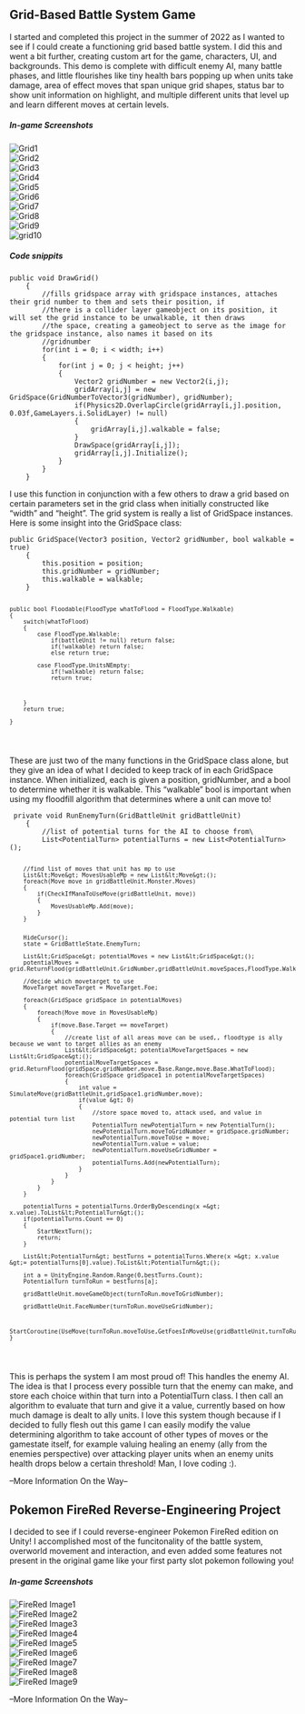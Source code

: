 <h2 class="code-line" data-line-start=0 data-line-end=1 ><a id="GridBased_Battle_System_Game_0"></a>Grid-Based Battle System Game</h2>
<p class="has-line-data" data-line-start="2" data-line-end="3">I started and completed this project in the summer of 2022 as I wanted to see if I could create a functioning grid based battle system. I did this and went a bit further, creating custom art for the game, characters, UI, and backgrounds. This demo is complete with difficult enemy AI, many battle phases, and little flourishes like tiny health bars popping up when units take damage, area of effect moves that span unique grid shapes, status bar to show unit information on highlight, and multiple different units that level up and learn different moves at certain levels.</p>
<h5 class="code-line" data-line-start=4 data-line-end=5 ><a id="Ingame_Screenshots_4"></a>In-game Screenshots</h5>
<p class="has-line-data" data-line-start="5" data-line-end="15"><img src="https://user-images.githubusercontent.com/110650172/196539815-b455a380-2068-4709-b1c4-5216675b737d.png" alt="Grid1"><br>
<img src="https://user-images.githubusercontent.com/110650172/196539846-b64978d9-0fb2-4b4a-ad86-a6be12f68baf.png" alt="Grid2"><br>
<img src="https://user-images.githubusercontent.com/110650172/196539854-9584c49e-a5f9-46e8-924b-8489d3e8ec42.png" alt="Grid3"><br>
<img src="https://user-images.githubusercontent.com/110650172/196539860-172149d8-27e2-49d5-ac6a-5ca773105f40.png" alt="Grid4"><br>
<img src="https://user-images.githubusercontent.com/110650172/196539872-98c64916-f957-42eb-a93b-b24911f0c97b.png" alt="Grid5"><br>
<img src="https://user-images.githubusercontent.com/110650172/196539887-a1501ad7-51d1-47e4-afe2-2ffe09af2a3d.png" alt="Grid6"><br>
<img src="https://user-images.githubusercontent.com/110650172/196539901-43d7b451-77a8-4119-862d-63b18504bab2.png" alt="Grid7"><br>
<img src="https://user-images.githubusercontent.com/110650172/196539909-937c229c-e8ad-413c-adb7-3519e558abc5.png" alt="Grid8"><br>
<img src="https://user-images.githubusercontent.com/110650172/196539918-e561746d-77d3-4eb8-93f1-f7cd53a4ab59.png" alt="Grid9"><br>
<img src="https://user-images.githubusercontent.com/110650172/196539930-83cce34e-7fff-40f4-9fc8-c6b0312d8207.png" alt="grid10"></p>
<h5 class="code-line" data-line-start=16 data-line-end=17 ><a id="Code_snippits_16"></a>Code snippits</h5>
<pre><code class="has-line-data" data-line-start="18" data-line-end="40">public void DrawGrid()
    {
        //fills gridspace array with gridspace instances, attaches their grid number to them and sets their position, if
        //there is a collider layer gameobject on its position, it will set the grid instance to be unwalkable, it then draws
        //the space, creating a gameobject to serve as the image for the gridspace instance, also names it based on its
        //gridnumber
        for(int i = 0; i &lt; width; i++)
        {
            for(int j = 0; j &lt; height; j++)
            {
                Vector2 gridNumber = new Vector2(i,j);
                gridArray[i,j] = new GridSpace(GridNumberToVector3(gridNumber), gridNumber);
                if(Physics2D.OverlapCircle(gridArray[i,j].position, 0.03f,GameLayers.i.SolidLayer) != null)
                {
                    gridArray[i,j].walkable = false;
                }
                DrawSpace(gridArray[i,j]);
                gridArray[i,j].Initialize();
            }
        }
    }
</code></pre>
<p class="has-line-data" data-line-start="40" data-line-end="41">I use this function in conjunction with a few others to draw a grid based on certain parameters set in the grid class when initially constructed like “width” and “height”. The grid system is really a list of GridSpace instances. Here is some insight into the GridSpace class:</p>
<pre><code class="has-line-data" data-line-start="43" data-line-end="70">public GridSpace(Vector3 position, Vector2 gridNumber, bool walkable = true)
    {
        this.position = position;
        this.gridNumber = gridNumber;
        this.walkable = walkable;
    }

    public bool Floodable(FloodType whatToFlood = FloodType.Walkable)
    {
        switch(whatToFlood)
        {
            case FloodType.Walkable:
                if(battleUnit != null) return false;
                if(!walkable) return false;
                else return true;
            
            case FloodType.UnitsNEmpty:
                if(!walkable) return false;
                return true;
            


        }
        return true;
        
    }
</code></pre>
<p class="has-line-data" data-line-start="70" data-line-end="71">These are just two of the many functions in the GridSpace class alone, but they give an idea of what I decided to keep track of in each GridSpace instance. When initialized, each is given a position, gridNumber, and a bool to determine whether it is walkable. This “walkable” bool is important when using my floodfill algorithm that determines where a unit can move to!</p>
<pre><code class="has-line-data" data-line-start="74" data-line-end="146"> private void RunEnemyTurn(GridBattleUnit gridBattleUnit)
    {
        //list of potential turns for the AI to choose from\
        List&lt;PotentialTurn&gt; potentialTurns = new List&lt;PotentialTurn&gt;();

        //find list of moves that unit has mp to use
        List&lt;Move&gt; MovesUsableMp = new List&lt;Move&gt;();
        foreach(Move move in gridBattleUnit.Monster.Moves)
        {
            if(CheckIfManaToUseMove(gridBattleUnit, move))
            {
                MovesUsableMp.Add(move);
            }
        }


        HideCursor();
        state = GridBattleState.EnemyTurn;

        List&lt;GridSpace&gt; potentialMoves = new List&lt;GridSpace&gt;();
        potentialMoves = grid.ReturnFlood(gridBattleUnit.GridNumber,gridBattleUnit.moveSpaces,FloodType.Walkable);

        //decide which movetarget to use
        MoveTarget moveTarget = MoveTarget.Foe;

        foreach(GridSpace gridSpace in potentialMoves)
        {
            foreach(Move move in MovesUsableMp)
            {
                if(move.Base.Target == moveTarget)
                {
                    //create list of all areas move can be used,, floodtype is ally because we want to target allies as an enemy
                    List&lt;GridSpace&gt; potentialMoveTargetSpaces = new List&lt;GridSpace&gt;();
                    potentialMoveTargetSpaces = grid.ReturnFlood(gridSpace.gridNumber,move.Base.Range,move.Base.WhatToFlood);
                    foreach(GridSpace gridSpace1 in potentialMoveTargetSpaces)
                    {
                        int value = SimulateMove(gridBattleUnit,gridSpace1.gridNumber,move);
                        if(value &gt; 0)
                        {
                            //store space moved to, attack used, and value in potential turn list
                            PotentialTurn newPotentialTurn = new PotentialTurn();
                            newPotentialTurn.moveToGridNumber = gridSpace.gridNumber;
                            newPotentialTurn.moveToUse = move;
                            newPotentialTurn.value = value;
                            newPotentialTurn.moveUseGridNumber = gridSpace1.gridNumber;
                            potentialTurns.Add(newPotentialTurn);
                        }                       
                    }
                }
            }
        }

        potentialTurns = potentialTurns.OrderByDescending(x =&gt; x.value).ToList&lt;PotentialTurn&gt;();
        if(potentialTurns.Count == 0)
        {
            StartNextTurn();
            return;
        }

        List&lt;PotentialTurn&gt; bestTurns = potentialTurns.Where(x =&gt; x.value &gt;= potentialTurns[0].value).ToList&lt;PotentialTurn&gt;();

        int a = UnityEngine.Random.Range(0,bestTurns.Count);
        PotentialTurn turnToRun = bestTurns[a];
        
        gridBattleUnit.moveGameObject(turnToRun.moveToGridNumber);
        
        gridBattleUnit.FaceNumber(turnToRun.moveUseGridNumber);
        

        StartCoroutine(UseMove(turnToRun.moveToUse,GetFoesInMoveUse(gridBattleUnit,turnToRun.moveUseGridNumber,turnToRun.moveToUse)));
    }
</code></pre>
<p class="has-line-data" data-line-start="146" data-line-end="147">This is perhaps the system I am most proud of! This handles the enemy AI. The idea is that I process every possible turn that the enemy can make, and store each choice within that turn into a PotentialTurn class. I then call an algorithm to evaluate that turn and give it a value, currently based on how much damage is dealt to ally units. I love this system though because if I decided to fully flesh out this game I can easily modify the value determining algorithm to take account of other types of moves or the gamestate itself, for example valuing healing an enemy (ally from the enemies perspective) over attacking player units when an enemy units health drops below a certain threshold! Man, I love coding :).</p>
<p class="has-line-data" data-line-start="148" data-line-end="149">–More Information On the Way–</p>
<h2 class="code-line" data-line-start=150 data-line-end=151 ><a id="Pokemon_FireRed_ReverseEngineering_Project_150"></a>Pokemon FireRed Reverse-Engineering Project</h2>
<p class="has-line-data" data-line-start="152" data-line-end="153">I decided to see if I could reverse-engineer Pokemon FireRed edition on Unity! I accomplished most of the funcitonality of the battle system, overworld movement and interaction, and even added some features not present in the original game like your first party slot pokemon following you!</p>
<h5 class="code-line" data-line-start=154 data-line-end=155 ><a id="Ingame_Screenshots_154"></a>In-game Screenshots</h5>
<p class="has-line-data" data-line-start="156" data-line-end="165"><img src="https://user-images.githubusercontent.com/110650172/196537182-ae969771-6067-4fbb-8254-79dbaa6a6fb6.png" alt="FireRed Image1"><br>
<img src="https://user-images.githubusercontent.com/110650172/196537194-dc4cf5fe-6632-4c00-b6ac-3f9cdb069ae8.png" alt="FireRed Image2"><br>
<img src="https://user-images.githubusercontent.com/110650172/196537207-f2ef4a7b-a241-45f7-9748-1c940313a6ad.png" alt="FireRed Image3"><br>
<img src="https://user-images.githubusercontent.com/110650172/196537236-82717e7f-7c30-4bac-bafc-2e4fdb029a35.png" alt="FireRed Image4"><br>
<img src="https://user-images.githubusercontent.com/110650172/196537252-c80f0ebe-8a69-427c-80bb-8c926159ec81.png" alt="FireRed Image5"><br>
<img src="https://user-images.githubusercontent.com/110650172/196537260-f57f7e30-e0ea-44ec-9c83-641b61051920.png" alt="FireRed Image6"><br>
<img src="https://user-images.githubusercontent.com/110650172/196537278-e8c9c07e-a47f-47ea-9167-2a4ad70922e0.png" alt="FireRed Image7"><br>
<img src="https://user-images.githubusercontent.com/110650172/196537284-faeee496-2500-4dcf-83c6-dfc08fbfa201.png" alt="FireRed Image8"><br>
<img src="https://user-images.githubusercontent.com/110650172/196537300-15935e2c-f517-450d-9ca1-369232879f33.png" alt="FireRed Image9"></p>
<p class="has-line-data" data-line-start="167" data-line-end="168">–More Information On the Way–</p>
